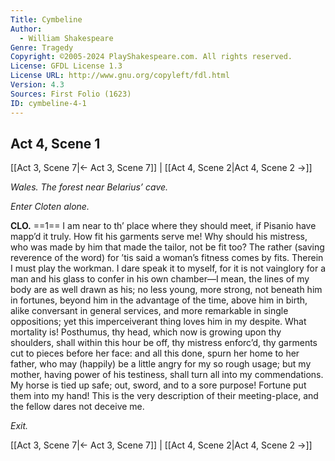 ```yaml
---
Title: Cymbeline
Author: 
  - William Shakespeare
Genre: Tragedy
Copyright: ©2005-2024 PlayShakespeare.com. All rights reserved.
License: GFDL License 1.3
License URL: http://www.gnu.org/copyleft/fdl.html
Version: 4.3
Sources: First Folio (1623)
ID: cymbeline-4-1
---
```


## Act 4, Scene 1
[[Act 3, Scene 7|← Act 3, Scene 7]] | [[Act 4, Scene 2|Act 4, Scene 2 →]]

*Wales. The forest near Belarius’ cave.*

*Enter Cloten alone.*

**CLO.**
==1== I am near to th’ place where they should meet, if Pisanio have mapp’d it truly. How fit his garments serve me! Why should his mistress, who was made by him that made the tailor, not be fit too? The rather (saving reverence of the word) for ’tis said a woman’s fitness comes by fits. Therein I must play the workman. I dare speak it to myself, for it is not vainglory for a man and his glass to confer in his own chamber—I mean, the lines of my body are as well drawn as his; no less young, more strong, not beneath him in fortunes, beyond him in the advantage of the time, above him in birth, alike conversant in general services, and more remarkable in single oppositions; yet this imperceiverant thing loves him in my despite. What mortality is! Posthumus, thy head, which now is growing upon thy shoulders, shall within this hour be off, thy mistress enforc’d, thy garments cut to pieces before her face: and all this done, spurn her home to her father, who may (happily) be a little angry for my so rough usage; but my mother, having power of his testiness, shall turn all into my commendations. My horse is tied up safe; out, sword, and to a sore purpose! Fortune put them into my hand! This is the very description of their meeting-place, and the fellow dares not deceive me.

*Exit.*

[[Act 3, Scene 7|← Act 3, Scene 7]] | [[Act 4, Scene 2|Act 4, Scene 2 →]]